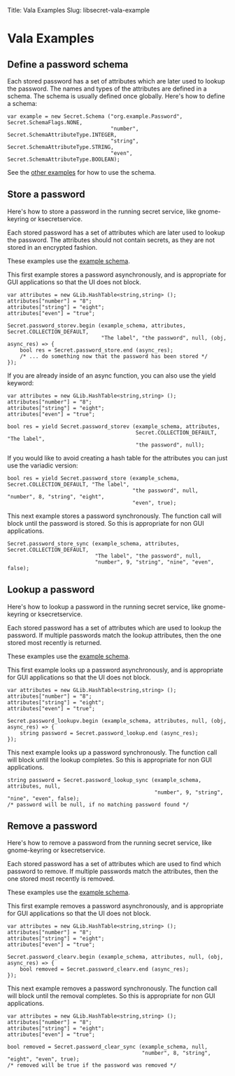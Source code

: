 Title: Vala Examples
Slug: libsecret-vala-example

# Vala Examples

## Define a password schema

Each stored password has a set of attributes which are later
used to lookup the password. The names and types of the attributes
are defined in a schema. The schema is usually defined once globally.
Here's how to define a schema:

```vala
var example = new Secret.Schema ("org.example.Password", Secret.SchemaFlags.NONE,
                                 "number", Secret.SchemaAttributeType.INTEGER,
                                 "string", Secret.SchemaAttributeType.STRING,
                                 "even", Secret.SchemaAttributeType.BOOLEAN);
```

See the [other examples](#store-a-password) for how
to use the schema.


## Store a password

Here's how to store a password in the running secret service,
like gnome-keyring or ksecretservice.

Each stored password has a set of attributes which are later
used to lookup the password. The attributes should not contain
secrets, as they are not stored in an encrypted fashion.

These examples use the [example schema](#define-a-password-schema).

This first example stores a password asynchronously, and is
appropriate for GUI applications so that the UI does not block.

```vala
var attributes = new GLib.HashTable<string,string> ();
attributes["number"] = "8";
attributes["string"] = "eight";
attributes["even"] = "true";

Secret.password_storev.begin (example_schema, attributes, Secret.COLLECTION_DEFAULT,
                              "The label", "the password", null, (obj, async_res) => {
    bool res = Secret.password_store.end (async_res);
    /* ... do something now that the password has been stored */
});
```

If you are already inside of an async function, you can also
use the yield keyword:

```vala
var attributes = new GLib.HashTable<string,string> ();
attributes["number"] = "8";
attributes["string"] = "eight";
attributes["even"] = "true";

bool res = yield Secret.password_storev (example_schema, attributes,
                                         Secret.COLLECTION_DEFAULT, "The label",
                                         "the password", null);
```

If you would like to avoid creating a hash table for the
attributes you can just use the variadic version:

```vala
bool res = yield Secret.password_store (example_schema, Secret.COLLECTION_DEFAULT, "The label",
                                        "the password", null, "number", 8, "string", "eight",
                                        "even", true);
```

This next example stores a password synchronously. The function
call will block until the password is stored. So this is appropriate for
non GUI applications.

```vala
Secret.password_store_sync (example_schema, attributes, Secret.COLLECTION_DEFAULT,
                            "The label", "the password", null,
                            "number", 9, "string", "nine", "even", false);
```

## Lookup a password

Here's how to lookup a password in the running secret service,
like gnome-keyring or ksecretservice.

Each stored password has a set of attributes which are
used to lookup the password. If multiple passwords match the
lookup attributes, then the one stored most recently is returned.

These examples use the [example schema](#define-a-password-schema).

This first example looks up a password asynchronously, and is
appropriate for GUI applications so that the UI does not block.

```vala
var attributes = new GLib.HashTable<string,string> ();
attributes["number"] = "8";
attributes["string"] = "eight";
attributes["even"] = "true";

Secret.password_lookupv.begin (example_schema, attributes, null, (obj, async_res) => {
    string password = Secret.password_lookup.end (async_res);
});
```

This next example looks up a password synchronously. The function
call will block until the lookup completes. So this is appropriate for
non GUI applications.

```vala
string password = Secret.password_lookup_sync (example_schema, attributes, null,
                                               "number", 9, "string", "nine", "even", false);
/* password will be null, if no matching password found */
```

## Remove a password

Here's how to remove a password from the running secret service,
like gnome-keyring or ksecretservice.

Each stored password has a set of attributes which are
used to find which password to remove. If multiple passwords match the
attributes, then the one stored most recently is removed.

These examples use the [example schema](#define-a-password-schema).

This first example removes a password asynchronously, and is
appropriate for GUI applications so that the UI does not block.

```vala
var attributes = new GLib.HashTable<string,string> ();
attributes["number"] = "8";
attributes["string"] = "eight";
attributes["even"] = "true";

Secret.password_clearv.begin (example_schema, attributes, null, (obj, async_res) => {
    bool removed = Secret.password_clearv.end (async_res);
});
```

This next example removes a password synchronously. The function
call will block until the removal completes. So this is appropriate for
non GUI applications.

```vala
var attributes = new GLib.HashTable<string,string> ();
attributes["number"] = "8";
attributes["string"] = "eight";
attributes["even"] = "true";

bool removed = Secret.password_clear_sync (example_schema, null,
                                           "number", 8, "string", "eight", "even", true);
/* removed will be true if the password was removed */
```
